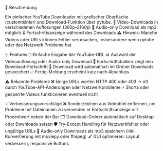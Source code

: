 📌 Beschreibung

Ein einfacher YouTube Downloader mit grafischer Oberfläche (customtkinter) und Download-Funktion über pytube.
🎥 Video-Downloads in verschiedenen Auflösungen (360p–2160p)
🎵 Audio-only Download als mp3 möglich
⏳ Fortschrittsanzeige während des Downloads
⚠️ Hinweis: Manche Videos oder URLs können Fehler verursachen, insbesondere wenn pytube oder das Netzwerk Probleme hat.

✨ Features
🖱️ Einfache Eingabe der YouTube-URL
📊 Auswahl der Videoauflösung oder Audio-only Download
🔄 Fortschrittsbalken zeigt den Download-Fortschritt
💾 Download wird automatisch im Ordner Downloads gespeichert
✅ Fertig-Meldung erscheint kurz nach Abschluss


⚠️ Bekannte Probleme
❌ Einige URLs werfen HTTP 400 oder 403 → oft durch YouTube-API-Änderungen oder Netzwerkprobleme
⚡ Shorts oder gesperrte Videos funktionieren eventuell nicht

💡 Verbesserungsvorschläge
❌ Sonderzeichen aus Videotitel entfernen, um Probleme mit Dateinamen zu vermeiden
📊 Fortschrittsanzeige mit Prozentwert neben der Bar
🗂️ Download-Ordner automatisch auf Desktop oder Downloads setzen
🛡️ Try-Except Handling für Netzwerkfehler oder ungültige URLs
🎵 Audio-only Downloads als mp3 speichern (inkl. Konvertierung mit moviepy oder ffmpeg)
🖌️ GUI optimieren: Layout verbessern, responsive Buttons
